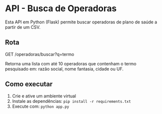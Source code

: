 # API - Busca de Operadoras

Esta API em Python (Flask) permite buscar operadoras de plano de saúde a partir de um CSV.

## Rota

GET /operadoras/buscar?q=termo

Retorna uma lista com até 10 operadoras que contenham o termo pesquisado em: razão social, nome fantasia, cidade ou UF.

## Como executar

1. Crie e ative um ambiente virtual
2. Instale as dependências: `pip install -r requirements.txt`
3. Execute com: `python app.py`
